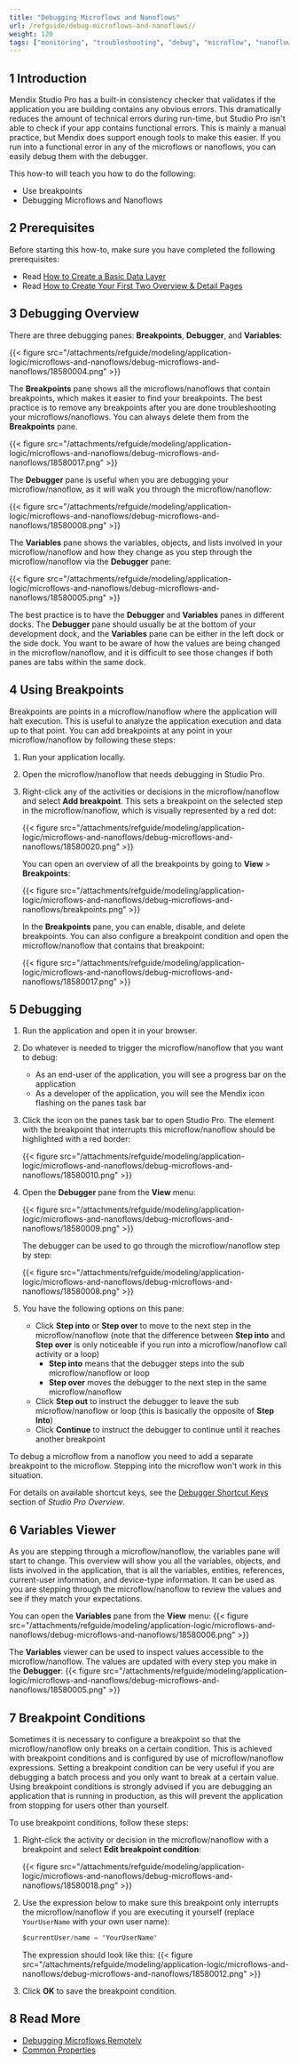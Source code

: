 ```yaml
---
title: "Debugging Microflows and Nanoflows"
url: /refguide/debug-microflows-and-nanoflows//
weight: 120
tags: ["monitoring", "troubleshooting", "debug", "microflow", "nanoflow"]
---
```


## 1 Introduction

Mendix Studio Pro has a built-in consistency checker that validates if the application you are building contains any obvious errors. This dramatically reduces the amount of technical errors during run-time, but Studio Pro isn't able to check if your app contains functional errors. This is mainly a manual practice, but Mendix does support enough tools to make this easier. If you run into a functional error in any of the microflows or nanoflows, you can easily debug them with the debugger.

This how-to will teach you how to do the following:

* Use breakpoints
* Debugging Microflows and Nanoflows

## 2 Prerequisites

Before starting this how-to, make sure you have completed the following prerequisites:

* Read [How to Create a Basic Data Layer](/howto/data-models/create-a-basic-data-layer/)
* Read [How to Create Your First Two Overview & Detail Pages](/howto/front-end/create-your-first-two-overview-and-detail-pages/)

## 3 Debugging Overview

There are three debugging panes: **Breakpoints**, **Debugger**, and **Variables**:

{{< figure src="/attachments/refguide/modeling/application-logic/microflows-and-nanoflows/debug-microflows-and-nanoflows/18580004.png" >}}

The **Breakpoints** pane shows all the microflows/nanoflows that contain breakpoints, which makes it easier to find your breakpoints. The best practice is to remove any breakpoints after you are done troubleshooting your microflows/nanoflows. You can always delete them from the **Breakpoints** pane.

{{< figure src="/attachments/refguide/modeling/application-logic/microflows-and-nanoflows/debug-microflows-and-nanoflows/18580017.png" >}}

The **Debugger** pane is useful when you are debugging your microflow/nanoflow, as it will walk you through the microflow/nanoflow:

{{< figure src="/attachments/refguide/modeling/application-logic/microflows-and-nanoflows/debug-microflows-and-nanoflows/18580008.png" >}}

The **Variables** pane shows the variables, objects, and lists involved in your microflow/nanoflow and how they change as you step through the microflow/nanoflow via the **Debugger** pane:

{{< figure src="/attachments/refguide/modeling/application-logic/microflows-and-nanoflows/debug-microflows-and-nanoflows/18580005.png" >}}

The best practice is to have the **Debugger** and **Variables** panes in different docks. The **Debugger** pane should usually be at the bottom of your development dock, and the **Variables** pane can be either in the left dock or the side dock. You want to be aware of how the values are being changed in the microflow/nanoflow, and it is difficult to see those changes if both panes are tabs within the same dock.

## 4 Using Breakpoints

Breakpoints are points in a microflow/nanoflow where the application will halt execution. This is useful to analyze the application execution and data up to that point. You can add breakpoints at any point in your microflow/nanoflow by following these steps:

1. Run your application locally.
2. Open the microflow/nanoflow that needs debugging in Studio Pro.
3. Right-click any of the activities or decisions in the microflow/nanoflow and select **Add breakpoint**. This sets a breakpoint on the selected step in the microflow/nanoflow, which is visually represented by a red dot:
    
	{{< figure src="/attachments/refguide/modeling/application-logic/microflows-and-nanoflows/debug-microflows-and-nanoflows/18580020.png" >}}

    You can open an overview of all the breakpoints by going to **View** > **Breakpoints**:

    {{< figure src="/attachments/refguide/modeling/application-logic/microflows-and-nanoflows/debug-microflows-and-nanoflows/breakpoints.png" >}}

    In the **Breakpoints** pane, you can enable, disable, and delete breakpoints. You can also configure a breakpoint condition and open the microflow/nanoflow that contains that breakpoint:

    {{< figure src="/attachments/refguide/modeling/application-logic/microflows-and-nanoflows/debug-microflows-and-nanoflows/18580017.png" >}}

## 5 Debugging

1. Run the application and open it in your browser.
2. Do whatever is needed to trigger the microflow/nanoflow that you want to debug:
    * As an end-user of the application, you will see a progress bar on the application
    * As a developer of the application, you will see the Mendix icon flashing on the panes task bar
3. Click the icon on the panes task bar to open Studio Pro. The element with the breakpoint that interrupts this microflow/nanoflow should be highlighted with a red border:

    {{< figure src="/attachments/refguide/modeling/application-logic/microflows-and-nanoflows/debug-microflows-and-nanoflows/18580010.png" >}}

4. Open the **Debugger** pane from the **View** menu:

    {{< figure src="/attachments/refguide/modeling/application-logic/microflows-and-nanoflows/debug-microflows-and-nanoflows/18580009.png" >}}

    The debugger can be used to go through the microflow/nanoflow step by step:

    {{< figure src="/attachments/refguide/modeling/application-logic/microflows-and-nanoflows/debug-microflows-and-nanoflows/18580008.png" >}}

5. You have the following options on this pane:
    * Click **Step into** or **Step over** to move to the next step in the microflow/nanoflow (note that the difference between **Step into** and **Step over** is only noticeable if you run into a microflow/nanoflow call activity or a loop)
        * **Step into** means that the debugger steps into the sub microflow/nanoflow or loop
        * **Step over** moves the debugger to the next step in the same microflow/nanoflow
    * Click **Step out** to instruct the debugger to leave the sub microflow/nanoflow or loop (this is basically the opposite of **Step Into**)
    * Click **Continue** to instruct the debugger to continue until it reaches another breakpoint

To debug a microflow from a nanoflow you need to add a separate breakpoint to the microflow. Stepping into the microflow won't work in this situation.

For details on available shortcut keys, see the [Debugger Shortcut Keys](/refguide/studio-pro-overview/#debugger-shortcuts) section of *Studio Pro Overview*.

## 6 Variables Viewer

As you are stepping through a microflow/nanoflow, the variables pane will start to change. This overview will show you all the variables, objects, and lists involved in the application, that is all the variables, entities, references, current-user information, and device-type information. It can be used as you are stepping through the microflow/nanoflow to review the values and see if they match your expectations.

You can open the **Variables** pane from the **View** menu:
{{< figure src="/attachments/refguide/modeling/application-logic/microflows-and-nanoflows/debug-microflows-and-nanoflows/18580006.png" >}}

The **Variables** viewer can be used to inspect values accessible to the microflow/nanoflow. The values are updated with every step you make in the **Debugger**:
{{< figure src="/attachments/refguide/modeling/application-logic/microflows-and-nanoflows/debug-microflows-and-nanoflows/18580005.png" >}}

## 7 Breakpoint Conditions

Sometimes it is necessary to configure a breakpoint so that the microflow/nanoflow only breaks on a certain condition. This is achieved with breakpoint conditions and is configured by use of microflow/nanoflow expressions. Setting a breakpoint condition can be very useful if you are debugging a batch process and you only want to break at a certain value. Using breakpoint conditions is strongly advised if you are debugging an application that is running in production, as this will prevent the application from stopping for users other than yourself.

To use breakpoint conditions, follow these steps:

1. Right-click the activity or decision in the microflow/nanoflow with a breakpoint and select **Edit breakpoint condition**:

    {{< figure src="/attachments/refguide/modeling/application-logic/microflows-and-nanoflows/debug-microflows-and-nanoflows/18580018.png" >}}
	
2. Use the expression below to make sure this breakpoint only interrupts the microflow/nanoflow if you are executing it yourself (replace `YourUserName` with your own user name):

    ```java {linenos=false}
    $currentUser/name = 'YourUserName'
    ```

    The expression should look like this:
    {{< figure src="/attachments/refguide/modeling/application-logic/microflows-and-nanoflows/debug-microflows-and-nanoflows/18580012.png" >}}

3. Click **OK** to save the breakpoint condition.

## 8 Read More

* [Debugging Microflows Remotely](/refguide/debug-microflows-remotely/)
* [Common Properties](/refguide/microflow-element-common-properties/)
